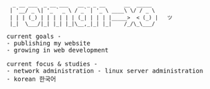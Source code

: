 ```
  _ __ ___  _ __ ___   __ _ _ __      __  _____
 | '__/ _ \| '_ ` _ \ / _` | '_ \ ____\ \/ / _ \   
 | | | (_) | | | | | | (_| | | | |_____>  < (_) |   ツ
 |_|  \___/|_| |_| |_|\__,_|_| |_|    /_/\_\___/     
 ```
 <samp>
current goals -
<br>
- publishing my website
<br>
- growing in web development
<br>
<br>
current focus & studies -
<br>
- network administration
- linux server administration
<br>
 - korean 한국어
 <br>
</samp>
